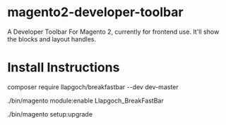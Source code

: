 # magento2-developer-toolbar
A Developer Toolbar For Magento 2, currently for frontend use. It'll show the blocks and layout handles.

# Install Instructions #
composer require llapgoch/breakfastbar --dev dev-master

./bin/magento module:enable Llapgoch_BreakFastBar

./bin/magento setup:upgrade
